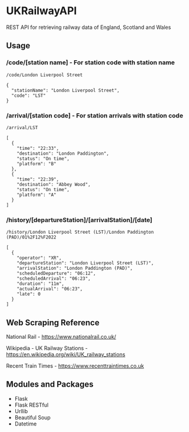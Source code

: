 # UKRailwayAPI
REST API for retrieving railway data of England, Scotland and Wales

## Usage
### /code/[station name] - For station code with station name
```
/code/London Liverpool Street

{
  "stationName": "London Liverpool Street",
  "code": "LST"
}
```
### /arrival/[station code] - For station arrivals with station code
```
/arrival/LST

[
  {
    "time": "22:33",
    "destination": "London Paddington",
    "status": "On time",
    "platform": "B"
  },
  {
    "time": "22:39",
    "destination": "Abbey Wood",
    "status": "On time",
    "platform": "A"
  }
]
```
### /history/[departureStation]/[arrivalStation]/[date]
```
/history/London Liverpool Street (LST)/London Paddington (PAD)/01%2F12%F2022

[
  {
    "operator": "XR",
    "departureStation": "London Liverpool Street (LST)",
    "arrivalStation": "London Paddington (PAD)",
    "scheduledDeparture": "06:12",
    "scheduledArrival": "06:23",
    "duration": "11m",
    "actualArrival": "06:23",
    "late": 0
  }
]
```

## Web Scraping Reference
National Rail - https://www.nationalrail.co.uk/

Wikipedia - UK Railway Stations - https://en.wikipedia.org/wiki/UK_railway_stations

Recent Train Times - https://www.recenttraintimes.co.uk

## Modules and Packages
- Flask
- Flask RESTful
- Urllib
- Beautiful Soup
- Datetime
